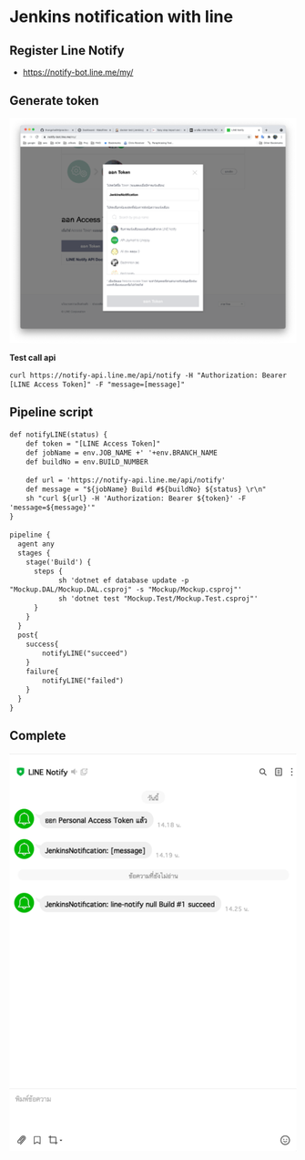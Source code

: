 # Jenkins notification with line

## Register Line Notify
- https://notify-bot.line.me/my/
## Generate token
![](./images/genToken.png)

**Test call api**
```
curl https://notify-api.line.me/api/notify -H "Authorization: Bearer [LINE Access Token]" -F "message=[message]"
```

## Pipeline script
```
def notifyLINE(status) {
    def token = "[LINE Access Token]"
    def jobName = env.JOB_NAME +' '+env.BRANCH_NAME
    def buildNo = env.BUILD_NUMBER
      
    def url = 'https://notify-api.line.me/api/notify'
    def message = "${jobName} Build #${buildNo} ${status} \r\n"
    sh "curl ${url} -H 'Authorization: Bearer ${token}' -F 'message=${message}'"
}

pipeline {
  agent any
  stages {
    stage('Build') {
      steps {
            sh 'dotnet ef database update -p "Mockup.DAL/Mockup.DAL.csproj" -s "Mockup/Mockup.csproj"'
            sh 'dotnet test "Mockup.Test/Mockup.Test.csproj"'        		
      }
    }
  }
  post{
    success{
        notifyLINE("succeed")
    }
    failure{
        notifyLINE("failed")
    }
  }
}
```

## Complete
![](./images/completeLine.png)